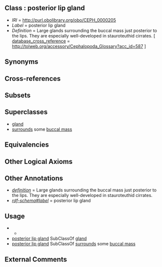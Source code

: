 
## Class : posterior lip gland

 * *IRI* = http://purl.obolibrary.org/obo/CEPH_0000205
 * *Label* = posterior lip gland
 * *Definition* = Large glands surrounding the buccal mass just posterior to the lips. They are especially well-developed in stauroteuthid cirrates. [ [database_cross_reference](../../ef/oboInOwl#hasDbXref.md) = http://tolweb.org/accessory/Cephalopoda_Glossary?acc_id=587 ]

## Synonyms


## Cross-references


## Subsets


## Superclasses

 * [gland](../../UBERON/30/UBERON_0002530.md)
 * [surrounds](../../ds/ceph#surrounds.md) some [buccal mass](../../CEPH/39/CEPH_0000039.md)

## Equivalencies


## Other Logical Axioms


## Other Annotations

 * *[definition](../../IAO/15/IAO_0000115.md)* = Large glands surrounding the buccal mass just posterior to the lips. They are especially well-developed in stauroteuthid cirrates.
 * *[rdf-schema#label](../../el/rdf-schema#label.md)* = posterior lip gland

## Usage

 * -
 * [posterior lip gland](../../CEPH/05/CEPH_0000205.md) SubClassOf [gland](../../UBERON/30/UBERON_0002530.md)
 * [posterior lip gland](../../CEPH/05/CEPH_0000205.md) SubClassOf [surrounds](../../ds/ceph#surrounds.md) some [buccal mass](../../CEPH/39/CEPH_0000039.md)

## External Comments

